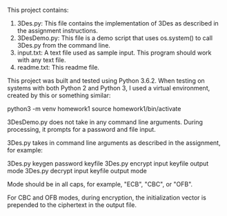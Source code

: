 This project contains:

1) 3Des.py: This file contains the implementation of 3Des as described in the assignment instructions.
2) 3DesDemo.py: This file is a demo script that uses os.system() to call 3Des.py from the command line.
3) input.txt: A text file used as sample input. This program should work with any text file.
4) readme.txt: This readme file.

This project was built and tested using Python 3.6.2. When testing on systems with both Python 2 and Python 3, I used a 
virtual environment, created by this or something similar:

python3 -m venv homework1
source homework1/bin/activate

3DesDemo.py does not take in any command line arguments. During processing, it prompts for a password and file input.

3Des.py takes in command line arguments as described in the assignment, for example:

3Des.py keygen password keyfile
3Des.py encrypt input keyfile output mode
3Des.py decrypt input keyfile output mode

Mode should be in all caps, for example, "ECB", "CBC", or "OFB".

For CBC and OFB modes, during encryption, the initialization vector is prepended to the ciphertext in the output file.

